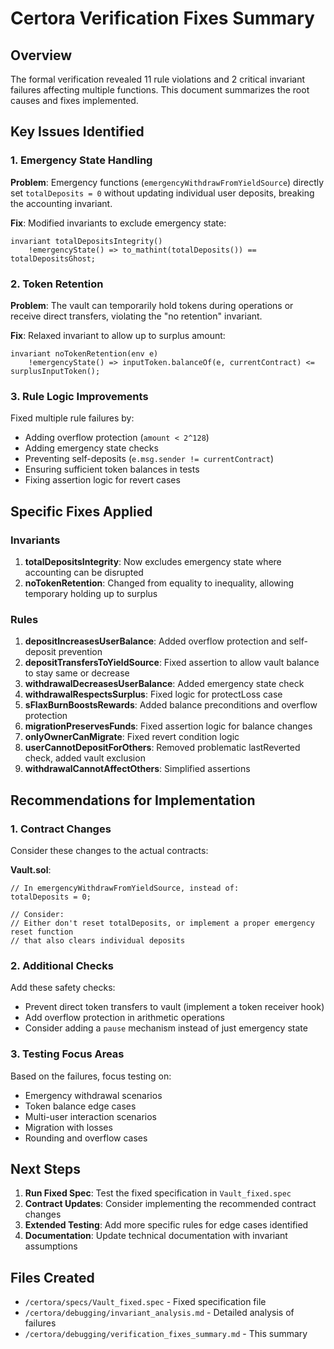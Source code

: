 # Certora Verification Fixes Summary

## Overview
The formal verification revealed 11 rule violations and 2 critical invariant failures affecting multiple functions. This document summarizes the root causes and fixes implemented.

## Key Issues Identified

### 1. Emergency State Handling
**Problem**: Emergency functions (`emergencyWithdrawFromYieldSource`) directly set `totalDeposits = 0` without updating individual user deposits, breaking the accounting invariant.

**Fix**: Modified invariants to exclude emergency state:
```solidity
invariant totalDepositsIntegrity()
    !emergencyState() => to_mathint(totalDeposits()) == totalDepositsGhost;
```

### 2. Token Retention 
**Problem**: The vault can temporarily hold tokens during operations or receive direct transfers, violating the "no retention" invariant.

**Fix**: Relaxed invariant to allow up to surplus amount:
```solidity
invariant noTokenRetention(env e)
    !emergencyState() => inputToken.balanceOf(e, currentContract) <= surplusInputToken();
```

### 3. Rule Logic Improvements
Fixed multiple rule failures by:
- Adding overflow protection (`amount < 2^128`)
- Adding emergency state checks
- Preventing self-deposits (`e.msg.sender != currentContract`)
- Ensuring sufficient token balances in tests
- Fixing assertion logic for revert cases

## Specific Fixes Applied

### Invariants
1. **totalDepositsIntegrity**: Now excludes emergency state where accounting can be disrupted
2. **noTokenRetention**: Changed from equality to inequality, allowing temporary holding up to surplus

### Rules
1. **depositIncreasesUserBalance**: Added overflow protection and self-deposit prevention
2. **depositTransfersToYieldSource**: Fixed assertion to allow vault balance to stay same or decrease
3. **withdrawalDecreasesUserBalance**: Added emergency state check
4. **withdrawalRespectsSurplus**: Fixed logic for protectLoss case
5. **sFlaxBurnBoostsRewards**: Added balance preconditions and overflow protection
6. **migrationPreservesFunds**: Fixed assertion logic for balance changes
7. **onlyOwnerCanMigrate**: Fixed revert condition logic
8. **userCannotDepositForOthers**: Removed problematic lastReverted check, added vault exclusion
9. **withdrawalCannotAffectOthers**: Simplified assertions

## Recommendations for Implementation

### 1. Contract Changes
Consider these changes to the actual contracts:

**Vault.sol**:
```solidity
// In emergencyWithdrawFromYieldSource, instead of:
totalDeposits = 0;

// Consider:
// Either don't reset totalDeposits, or implement a proper emergency reset function
// that also clears individual deposits
```

### 2. Additional Checks
Add these safety checks:
- Prevent direct token transfers to vault (implement a token receiver hook)
- Add overflow protection in arithmetic operations
- Consider adding a `pause` mechanism instead of just emergency state

### 3. Testing Focus Areas
Based on the failures, focus testing on:
- Emergency withdrawal scenarios
- Token balance edge cases
- Multi-user interaction scenarios
- Migration with losses
- Rounding and overflow cases

## Next Steps

1. **Run Fixed Spec**: Test the fixed specification in `Vault_fixed.spec`
2. **Contract Updates**: Consider implementing the recommended contract changes
3. **Extended Testing**: Add more specific rules for edge cases identified
4. **Documentation**: Update technical documentation with invariant assumptions

## Files Created
- `/certora/specs/Vault_fixed.spec` - Fixed specification file
- `/certora/debugging/invariant_analysis.md` - Detailed analysis of failures
- `/certora/debugging/verification_fixes_summary.md` - This summary
